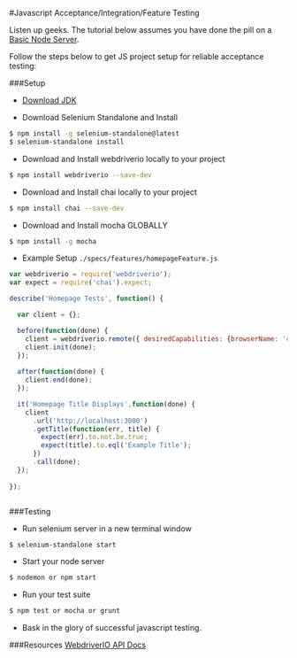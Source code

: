 #Javascript Acceptance/Integration/Feature Testing

Listen up geeks. The tutorial below assumes you have done the pill on a
[Basic Node Server](https://github.com/makersacademy/course/blob/master/node/basic_node_server.md).

Follow the steps below to get JS project setup for reliable acceptance testing:

###Setup

- [Download JDK](http://www.oracle.com/technetwork/java/javase/downloads/jdk8-downloads-2133151.html)

- Download Selenium Standalone and Install
```sh
$ npm install -g selenium-standalone@latest
$ selenium-standalone install
```
- Download and Install webdriverio locally to your project
```sh
$ npm install webdriverio --save-dev
```
- Download and Install chai locally to your project
```sh
$ npm install chai --save-dev
```
- Download and Install mocha GLOBALLY 
```sh
$ npm install -g mocha 
```
- Example Setup
`./specs/features/homepageFeature.js`

```javascript
var webdriverio = require('webdriverio');
var expect = require('chai').expect;

describe('Homepage Tests', function() {

  var client = {};

  before(function(done) {
    client = webdriverio.remote({ desiredCapabilities: {browserName: 'chrome'}   });
    client.init(done);
  });
 
  after(function(done) {
    client.end(done);
  });

  it('Homepage Title Displays',function(done) {
    client
      .url('http://localhost:3000')
      .getTitle(function(err, title) {
        expect(err).to.not.be.true;
        expect(title).to.eql('Example Title');
      }) 
      .call(done);
  });
   
});
 
```

###Testing

- Run selenium server in a new terminal window
```
$ selenium-standalone start
```
- Start your node server
```sh
$ nodemon or npm start
```
- Run your test suite
```sh
$ npm test or mocha or grunt
```
- Bask in the glory of successful javascript testing.

###Resources
[WebdriverIO API Docs](http://www.webdriver.io/api.html)

